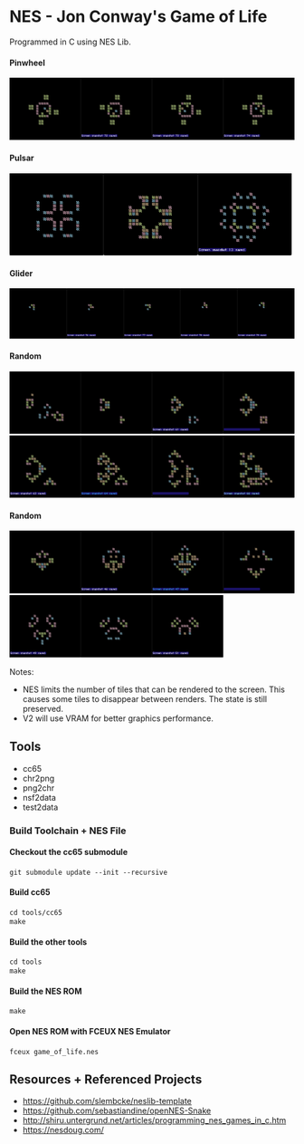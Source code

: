 # NES - Jon Conway's Game of Life

Programmed in C using NES Lib.

#### Pinwheel
<img src="https://github.com/kennycason/game_of_life_nes/blob/main/output/image/game_of_life_pinwheel_1.png?raw=true" width="25%" title="Pinwheel"/><img src="https://github.com/kennycason/game_of_life_nes/blob/main/output/image/game_of_life_pinwheel_2.png?raw=true" width="25%" title="Pinwheel"/><img src="https://github.com/kennycason/game_of_life_nes/blob/main/output/image/game_of_life_pinwheel_3.png?raw=true" width="25%" title="Pinwheel"/><img src="https://github.com/kennycason/game_of_life_nes/blob/main/output/image/game_of_life_pinwheel_4.png?raw=true" width="25%" title="Pinwheel"/>

#### Pulsar
<img src="https://github.com/kennycason/game_of_life_nes/blob/main/output/image/game_of_life_pulsar_1.png?raw=true" width="33%" title="Pulsar"/><img src="https://github.com/kennycason/game_of_life_nes/blob/main/output/image/game_of_life_pulsar_2.png?raw=true" width="33%" title="Pulsar"/><img src="https://github.com/kennycason/game_of_life_nes/blob/main/output/image/game_of_life_pulsar_3.png?raw=true" width="33%" title="Pulsar"/>

#### Glider
<img src="https://github.com/kennycason/game_of_life_nes/blob/main/output/image/game_of_life_glider_1.png?raw=true" width="20%" title="Glider"/><img src="https://github.com/kennycason/game_of_life_nes/blob/main/output/image/game_of_life_glider_2.png?raw=true" width="20%" title="Glider"/><img src="https://github.com/kennycason/game_of_life_nes/blob/main/output/image/game_of_life_glider_3.png?raw=true" width="20%" title="Glider"/><img src="https://github.com/kennycason/game_of_life_nes/blob/main/output/image/game_of_life_glider_4.png?raw=true" width="20%" title="Glider"/><img src="https://github.com/kennycason/game_of_life_nes/blob/main/output/image/game_of_life_glider_5.png?raw=true" width="20%" title="Glider"/>

#### Random
<img src="https://github.com/kennycason/game_of_life_nes/blob/main/output/image/game_of_life_1_1.png?raw=true" width="25%" title="Random"/><img src="https://github.com/kennycason/game_of_life_nes/blob/main/output/image/game_of_life_1_2.png?raw=true" width="25%" title="Random"/><img src="https://github.com/kennycason/game_of_life_nes/blob/main/output/image/game_of_life_1_3.png?raw=true" width="25%" title="Random"/><img src="https://github.com/kennycason/game_of_life_nes/blob/main/output/image/game_of_life_1_4.png?raw=true" width="25%" title="Random"/><img src="https://github.com/kennycason/game_of_life_nes/blob/main/output/image/game_of_life_1_5.png?raw=true" width="25%" title="Random"/><img src="https://github.com/kennycason/game_of_life_nes/blob/main/output/image/game_of_life_1_6.png?raw=true" width="25%" title="Random"/><img src="https://github.com/kennycason/game_of_life_nes/blob/main/output/image/game_of_life_1_7.png?raw=true" width="25%" title="Random"/><img src="https://github.com/kennycason/game_of_life_nes/blob/main/output/image/game_of_life_1_8.png?raw=true" width="25%" title="Random"/>

#### Random
<img src="https://github.com/kennycason/game_of_life_nes/blob/main/output/image/game_of_life_2_1.png?raw=true" width="25%" title="Random"/><img src="https://github.com/kennycason/game_of_life_nes/blob/main/output/image/game_of_life_2_2.png?raw=true" width="25%" title="Random"/><img src="https://github.com/kennycason/game_of_life_nes/blob/main/output/image/game_of_life_2_3.png?raw=true" width="25%" title="Random"/><img src="https://github.com/kennycason/game_of_life_nes/blob/main/output/image/game_of_life_2_4.png?raw=true" width="25%" title="Random"/><img src="https://github.com/kennycason/game_of_life_nes/blob/main/output/image/game_of_life_2_5.png?raw=true" width="25%" title="Random"/><img src="https://github.com/kennycason/game_of_life_nes/blob/main/output/image/game_of_life_2_6.png?raw=true" width="25%" title="Random"/><img src="https://github.com/kennycason/game_of_life_nes/blob/main/output/image/game_of_life_2_7.png?raw=true" width="25%" title="Random"/>

Notes:
- NES limits the number of tiles that can be rendered to the screen. This causes some tiles to disappear between renders. The state is still preserved.
- V2 will use VRAM for better graphics performance.

## Tools

- cc65
- chr2png
- png2chr
- nsf2data
- test2data

### Build Toolchain + NES File

#### Checkout the cc65 submodule
```
git submodule update --init --recursive
```

#### Build cc65
```
cd tools/cc65
make
```

#### Build the other tools
```
cd tools
make
```

#### Build the NES ROM
```
make
```

#### Open NES ROM with FCEUX NES Emulator
```
fceux game_of_life.nes
```

## Resources + Referenced Projects

- https://github.com/slembcke/neslib-template
- https://github.com/sebastiandine/openNES-Snake
- http://shiru.untergrund.net/articles/programming_nes_games_in_c.htm
- https://nesdoug.com/

